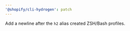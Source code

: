 ```yaml
---
'@shopify/cli-hydrogen': patch
---
```


Add a newline after the `h2` alias created ZSH/Bash profiles.
